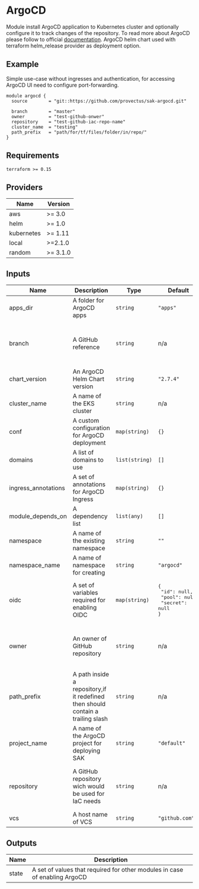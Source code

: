 # ArgoCD
Module install ArgoCD application to Kubernetes cluster and optionally configure it to track changes of the repository. To read more about ArgoCD please follow to official [documentation](https://argoproj.github.io/argo-cd/).
ArgoCD helm chart used with terraform helm_release provider as deployment option.

## Example
Simple use-case without ingresses and authentication, for accessing ArgoCD UI need to configure port-forwarding.
``` hcl
module argocd {
  source        = "git::https://github.com/provectus/sak-argocd.git"

  branch        = "master"
  owner         = "test-github-onwer"
  repository    = "test-github-iac-repo-name"
  cluster_name  = "testing"
  path_prefix   = "path/for/tf/files/folder/in/repo/"
}
```

## Requirements

```
terraform >= 0.15
 ```

## Providers

| Name | Version |
|------|---------|
| aws | >= 3.0 |
| helm | >= 1.0 |
| kubernetes | >= 1.11 |
| local | >=2.1.0 |
| random | >= 3.1.0 |

## Inputs

| Name | Description | Type | Default | Required |
|------|-------------|------|---------|:-----:|
| apps\_dir | A folder for ArgoCD apps | `string` | `"apps"` | no |
| branch | A GitHub reference | `string` | n/a | yes, in case of enabling native ArgoCD behaviour  |
| chart\_version | An ArgoCD Helm Chart version | `string` | `"2.7.4"` | no |
| cluster\_name | A name of the EKS cluster | `string` | n/a | yes |
| conf | A custom configuration for ArgoCD deployment | `map(string)` | `{}` | no |
| domains | A list of domains to use | `list(string)` | `[]` | no |
| ingress\_annotations | A set of annotations for ArgoCD Ingress | `map(string)` | `{}` | no |
| module\_depends\_on | A dependency list | `list(any)` | `[]` | no |
| namespace | A name of the existing namespace | `string` | `""` | no |
| namespace\_name | A name of namespace for creating | `string` | `"argocd"` | no |
| oidc | A set of variables required for enabling OIDC | `map(string)` | <pre>{<br>  "id": null,<br>  "pool": null,<br>  "secret": null<br>}</pre> | no |
| owner | An owner of GitHub repository | `string` | n/a | yes, in case of enabling native ArgoCD behaviour  |
| path\_prefix | A path inside a repository,if it redefined then should contain a trailing slash | `string` | n/a | yes, in case of enabling native ArgoCD behaviour |
| project\_name | A name of the ArgoCD project for deploying SAK | `string` | `"default"` | no |
| repository | A GitHub repository wich would be used for IaC needs | `string` | n/a | yes, in case of enabling native ArgoCD behaviour  |
| vcs | A host name of VCS | `string` | `"github.com"` | no |

## Outputs

| Name | Description |
|------|-------------|
| state | A set of values that required for other modules in case of enabling ArgoCD |
